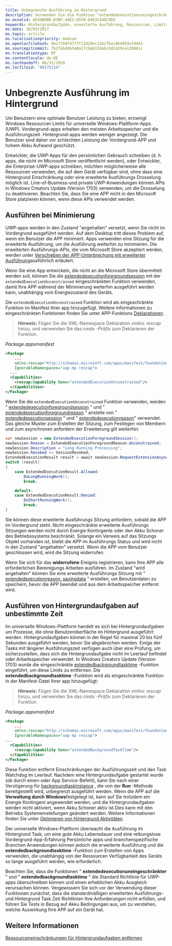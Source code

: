 ```yaml
---
title: Unbegrenzte Ausführung im Hintergrund
description: Verwenden Sie die Funktion "extendedexecutionuneingeschränkter", um eine Hintergrundaufgabe oder eine erweiterte Ausführungs Sitzung unbegrenzt im Hintergrund auszuführen.
ms.assetid: 6E48B8B6-D3BF-4AE2-85FB-D463C448C9D3
keywords: Hintergrundaufgabe, erweiterte Ausführung, Ressourcen, Limits, Hintergrundaufgabe
ms.date: 10/03/2017
ms.topic: article
ms.localizationpriority: medium
ms.openlocfilehash: 9ec77b0f4777f12d20ec13bcfbac864993afd441
ms.sourcegitcommit: 7b2febddb3e8a17c9ab158abcdd2a59ce126661c
ms.translationtype: MT
ms.contentlocale: de-DE
ms.lasthandoff: 08/31/2020
ms.locfileid: "89175114"
---
```

# <a name="run-in-the-background-indefinitely"></a>Unbegrenzte Ausführung im Hintergrund

Um Benutzern eine optimale Benutzer Leistung zu bieten, erzwingt Windows Ressourcen Limits für universelle Windows-Plattform-Apps (UWP). Vordergrund-apps erhalten den meisten Arbeitsspeicher und die Ausführungszeit. Hintergrund-apps werden weniger angezeigt. Die Benutzer sind daher vor schlechten Leistung der Vordergrund-APP und hohem Akku Aufwand geschützt.

Entwickler, die UWP-Apps für den persönlichen Gebrauch schreiben (d. h. apps, die nicht im Microsoft Store veröffentlicht werden), oder Entwickler, die Enterprise-UWP-apps schreiben, möchten möglicherweise alle Ressourcen verwenden, die auf dem Gerät verfügbar sind, ohne dass eine Hintergrund Einschränkung oder eine erweiterte Ausführungs Drosselung möglich ist. Line-of-Business-und private UWP-Anwendungen können APIs in Windows Creators Update (Version 1703) verwenden, um die Drosselung zu deaktivieren. Beachten Sie, dass Sie eine APP nicht in den Microsoft Store platzieren können, wenn diese APIs verwendet werden.

## <a name="run-while-minimized"></a>Ausführen bei Minimierung

UWP-apps werden in den Zustand "angehalten" versetzt, wenn Sie nicht im Vordergrund ausgeführt werden. Auf dem Desktop tritt dieses Problem auf, wenn ein Benutzer die APP minimiert. Apps verwenden eine Sitzung für die erweiterte Ausführung, um die Ausführung weiterhin zu minimieren. Die erweiterten Ausführungs-APIs, die vom Microsoft Store akzeptiert werden, werden unter [Verschieben der APP-Unterbrechung mit erweiterter Ausführung](./run-minimized-with-extended-execution.md)ausführlich erläutert.

Wenn Sie eine App entwickeln, die nicht an die Microsoft Store übermittelt werden soll, können Sie die [extendedexecutionforegroundsession](/uwp/api/windows.applicationmodel.extendedexecution.foreground.extendedexecutionforegroundsession) mit der `extendedExecutionUnconstrained` eingeschränkten Funktion verwenden, damit Ihre APP während der Minimierung weiterhin ausgeführt werden kann, unabhängig vom Energiezustand des Geräts.  

Die `extendedExecutionUnconstrained` Funktion wird als eingeschränkte Funktion im Manifest ihrer app hinzugefügt. Weitere Informationen zu eingeschränkten Funktionen finden Sie unter APP-Funktions [Deklarationen](../packaging/app-capability-declarations.md) .

> **Hinweis:** Fügen Sie die XML-Namespace Deklaration *xmlns: rescap* hinzu, und verwenden Sie das cmdx *-Präfix zum* Deklarieren der Funktion.

_Package.appxmanifest_
```xml
<Package
    ...
    xmlns:rescap="http://schemas.microsoft.com/appx/manifest/foundation/windows10/restrictedcapabilities"
    IgnorableNamespaces="uap mp rescap">
  ...
  <Capabilities>
    <rescap:Capability Name="extendedExecutionUnconstrained"/>
  </Capabilities>
</Package>
```

Wenn Sie die `extendedExecutionUnconstrained` Funktion verwenden, werden " [extendedexecutionforegroundsession](/uwp/api/windows.applicationmodel.extendedexecution.foreground.extendedexecutionforegroundsession) " und " [extendedexecutionforegroundreason](/uwp/api/windows.applicationmodel.extendedexecution.foreground.extendedexecutionforegroundreason) " anstelle von " [extendedexecutionsession](/uwp/api/windows.applicationmodel.extendedexecution.extendedexecutionsession) " und " [extendedexecutionreason](/uwp/api/windows.applicationmodel.extendedexecution.extendedexecutionreason)" verwendet. Das gleiche Muster zum Erstellen der Sitzung, zum Festlegen von Membern und zum asynchronen anfordern der Erweiterung gilt weiterhin: 

```cs
var newSession = new ExtendedExecutionForegroundSession();
newSession.Reason = ExtendedExecutionForegroundReason.Unconstrained;
newSession.Description = "Long Running Processing";
newSession.Revoked += SessionRevoked;
ExtendedExecutionResult result = await newSession.RequestExtensionAsync();
switch (result)
{
    case ExtendedExecutionResult.Allowed:
        DoLongRunningWork();
        break;

    default:
    case ExtendedExecutionResult.Denied:
        DoShortRunningWork();
        break;
}
```

Sie können diese erweiterte Ausführungs Sitzung anfordern, sobald die APP im Vordergrund steht. Nicht eingeschränkte erweiterte Ausführungs Sitzungen werden nicht durch Energie Kontingente oder den Akku Schoner des Betriebssystems beschränkt. Solange ein Verweis auf das Sitzungs Objekt vorhanden ist, bleibt die APP im Ausführungs Status und wird nicht in den Zustand "angehalten" versetzt. Wenn die APP vom Benutzer geschlossen wird, wird die Sitzung widerrufen.

Wenn Sie sich für das **widerrufene** Ereignis registrieren, kann Ihre APP alle erforderlichen Bereinigungs Arbeiten ausführen. Im Zustand "wird angehalten" können Sie eine erweiterte Ausführungs Sitzung mit "   [extendedexecutionreason. savingdata](/uwp/api/windows.applicationmodel.extendedexecution.extendedexecutionreason) " erstellen, um Benutzerdaten zu speichern, bevor die APP beendet und aus dem Arbeitsspeicher entfernt wird.

## <a name="run-background-tasks-indefinitely"></a>Ausführen von Hintergrundaufgaben auf unbestimmte Zeit

Im universelle Windows-Plattform handelt es sich bei Hintergrundaufgaben um Prozesse, die ohne Benutzeroberfläche im Hintergrund ausgeführt werden. Hintergrundaufgaben können in der Regel für maximal 20 bis fünf Sekunden ausgeführt werden, bevor Sie abgebrochen werden. Einige der Tasks mit längerer Ausführungszeit verfügen auch über eine Prüfung, um sicherzustellen, dass sich die Hintergrundaufgabe nicht im Leerlauf befindet oder Arbeitsspeicher verwendet. In Windows Creators Update (Version 1703) wurde die eingeschränkte [extendedbackgroundtasktime](../packaging/app-capability-declarations.md) -Funktion eingeführt, um diese Limits zu entfernen. Die **extendedbackgroundtasktime** -Funktion wird als eingeschränkte Funktion in der Manifest-Datei Ihrer app hinzugefügt:

> **Hinweis:** Fügen Sie die XML-Namespace Deklaration *xmlns: rescap* hinzu, und verwenden Sie das cmdx *-Präfix zum* Deklarieren der Funktion.

_Package.appxmanifest_
```xml
<Package
    ... 
    xmlns:rescap="http://schemas.microsoft.com/appx/manifest/foundation/windows10/restrictedcapabilities"
    IgnorableNamespaces="uap mp rescap">
...
  <Capabilities>
    <rescap:Capability Name="extendedBackgroundTaskTime"/>
  </Capabilities>
</Package>
```

Diese Funktion entfernt Einschränkungen der Ausführungszeit und den Task Watchdog im Leerlauf. Nachdem eine Hintergrundaufgabe gestartet wurde (ob durch einen-oder App Service-Befehl), kann Sie nach einer Verzögerung für [backgroundtaskinstance](/uwp/api/Windows.ApplicationModel.Background.IBackgroundTaskInstance) , die von der **Run** -Methode bereitgestellt wird, unbegrenzt ausgeführt werden. Wenn die APP auf die **Verwaltung durch Windows**festgelegt ist, kann auf Sie trotzdem ein Energie Kontingent angewendet werden, und die Hintergrundaufgaben werden nicht aktiviert, wenn Akku Schoner aktiv ist.Dies kann mit den Betriebs Systemeinstellungen geändert werden. Weitere Informationen finden Sie unter [Optimieren von Hintergrund Aktivitäten](../debug-test-perf/optimize-background-activity.md).

Der universelle Windows-Plattform überwacht die Ausführung im Hintergrund Task, um eine gute Akku Lebensdauer und eine reibungslose Vordergrund-App-Erfahrung Persönliche apps und branchenspezifische Branchen Anwendungen können jedoch die erweiterte Ausführung und die **extendedbackgroundtasktime** -Funktion zum Erstellen von Apps verwenden, die unabhängig von der Ressourcen Verfügbarkeit des Geräts so lange ausgeführt werden, wie erforderlich.

Beachten Sie, dass die Funktionen " **extendedexecutionuneingeschränkter** " und " **extendedbackgroundtasktime** " die Standard Richtlinie für UWP-apps überschreiben können und einen erheblichen Akku Ausgleich verursachen können. Vergewissern Sie sich vor der Verwendung dieser Funktionen zunächst, dass die standardmäßigen erweiterten Ausführungs-und Hintergrund Task Zeit Richtlinien Ihre Anforderungen nicht erfüllen, und führen Sie Tests in Bezug auf Akku Bedingungen aus, um zu verstehen, welche Auswirkung Ihre APP auf ein Gerät hat.

## <a name="see-also"></a>Weitere Informationen

[Ressourceneinschränkungen für Hintergrundaufgaben entfernen](/windows/application-management/enterprise-background-activity-controls)